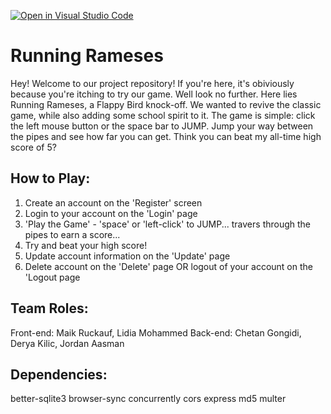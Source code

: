 [![Open in Visual Studio Code](https://classroom.github.com/assets/open-in-vscode-f059dc9a6f8d3a56e377f745f24479a46679e63a5d9fe6f495e02850cd0d8118.svg)](https://classroom.github.com/online_ide?assignment_repo_id=6327841&assignment_repo_type=AssignmentRepo)
# Running Rameses

Hey! Welcome to our project repository! If you're here, it's obiviously because you're itching to try our game. Well look no further. Here lies Running Rameses, a Flappy Bird knock-off. We wanted to revive the classic game, while also adding some school spirit to it. The game is simple: click the left mouse button or the space bar to JUMP. Jump your way between the pipes and see how far you can get. Think you can beat my all-time high score of 5?

## How to Play:

1) Create an account on the 'Register' screen
2) Login to your account on the 'Login' page
3) 'Play the Game' - 'space' or 'left-click' to JUMP... travers through the pipes to earn a score... 
4) Try and beat your high score!
5) Update account information on the 'Update' page
6) Delete account on the 'Delete' page OR logout of your account on the 'Logout page

## Team Roles:

Front-end: Maik Ruckauf, Lidia Mohammed
Back-end: Chetan Gongidi, Derya Kilic, Jordan Aasman

## Dependencies:

better-sqlite3
browser-sync
concurrently
cors
express
md5
multer
